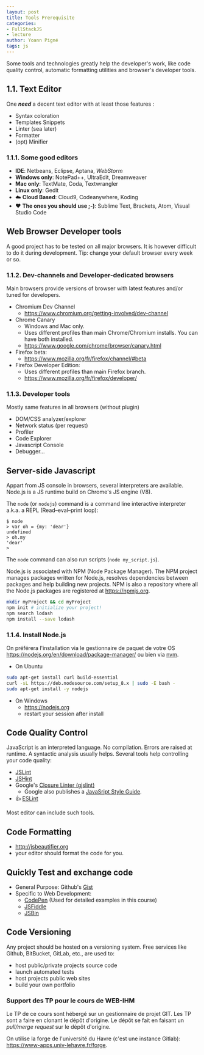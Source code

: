 ```yaml
---
layout: post
title: Tools Prerequisite
categories:
- FullStackJS
- lecture
author: Yoann Pigné
tags: js
---
```


Some tools and technologies greatly help the developer's work, like code quality control, automatic formatting utilities and browser's developer tools.

## 1.1. Text Editor

One ***need*** a decent text editor with at least those features :

- Syntax coloration
- Templates Snippets
- Linter (sea later)
- Formatter
- (opt) Minifier

### 1.1.1. Some good editors

- **IDE**: Netbeans, Eclipse, Aptana, *WebStorm*
- **Windows only**: NotePad++, UltraEdit, Dreamweaver
- **Mac only**: TextMate, Coda, Textwrangler
- **Linux only**: Gedit
- :cloud: **Cloud Based**: Cloud9, Codeanywhere, Koding
- :heart: **The ones you should use ;-)**: Sublime Text, Brackets, Atom, Visual Studio Code

## Web Browser Developer tools


A good project has to be tested on all major browsers. It is however difficult to do it during development. Tip: change your default browser every week or so.

### 1.1.2. Dev-channels and Developer-dedicated browsers

Main browsers provide versions of browser with latest features and/or tuned for developers.

- Chromium Dev Channel
  - <https://www.chromium.org/getting-involved/dev-channel>
- Chrome Canary
  - Windows and Mac only.
  - Uses different profiles than main Chrome/Chromium installs. You can have both installed.
  - <https://www.google.com/chrome/browser/canary.html>
- Firefox beta:
  - <https://www.mozilla.org/fr/firefox/channel/#beta>
- Firefox Developer Edition:
  - Uses different profiles than main Firefox branch.
  - <https://www.mozilla.org/fr/firefox/developer/>

### 1.1.3. Developer tools

Mostly same features in all browsers (without plugin)

- DOM/CSS analyzer/explorer
- Network status (per request)
- Profiler
- Code Explorer
- Javascript Console
- Debugger...

## Server-side Javascript

Appart from JS console in browsers, several interpreters are available. Node.js is a JS runtime build on Chrome's JS engine (V8).

The `node` (or `nodejs`) command is a command line interactive interpreter a.k.a. a REPL (Read–eval–print loop):

```
$ node
> var oh = {my: 'dear'}
undefined
> oh.my
'dear'
>
```

The `node` command can also run scripts (`node my_script.js`).

Node.js is associated with NPM (Node Package Manager). The NPM project manages packages written for Node.js, resolves dependencies between packages and help building new projects. NPM is also a repository where all the Node.js packages are registered at https://npmjs.org.

```bash
mkdir myProject && cd myProject
npm init # initialize your project!
npm search lodash
npm install --save lodash
```

### 1.1.4. Install Node.js

On préférera l'installation via le gestionnaire de paquet de votre OS <https://nodejs.org/en/download/package-manager/> ou bien via [nvm](https://github.com/creationix/nvm).

- On Ubuntu

```bash
sudo apt-get install curl build-essential
curl -sL https://deb.nodesource.com/setup_8.x | sudo -E bash -
sudo apt-get install -y nodejs
```

- On Windows
  - <https://nodejs.org>
  - restart your session after install

## Code Quality Control


JavaScript is an interpreted language. No compilation. Errors are raised at runtime. A syntactic analysis usually helps. Several tools help controlling your code quality:

- [JSLint](http://www.jslint.com)
- [JSHint](http://jshint.com)
- Google's [Closure Linter (gjslint)](https://developers.google.com/closure/utilities/)
  - Google also publishes a [JavaSript Style Guide](https://google.github.io/styleguide/javascriptguide.xml).
- :+1: [ESLint](http://eslint.org/)

Most editor can include such tools.

## Code Formatting

- <http://jsbeautifier.org>
- your editor should format the code for you.  

## Quickly Test and exchange code

- General Purpose: Github's [Gist](https://gist.github.com/)
- Specific to Web Development:
  - [CodePen](https://codepen.io/) (Used for detailed examples in this course)
  - [JSFiddle](https://jsfiddle.net/)
  - [JSBin](http://jsbin.com/)

## Code Versioning

Any project should be hosted on a versioning system. Free services like Github, BitBucket, GitLab, etc., are used to:

- host public/private projects source code
- launch automated tests
- host projects public web sites
- build your own portfolio

### Support des TP pour le cours de WEB-IHM

Le TP de ce cours sont hébergé sur un gestionnaire de projet GIT. Les TP sont a faire en clonant le dépôt d'origine. Le dépôt  se fait en faisant un *pull/merge request* sur le dépôt d'origine.

On utilise la forge de l'université du Havre (c'est une instance Gitlab): <https://www-apps.univ-lehavre.fr/forge>.